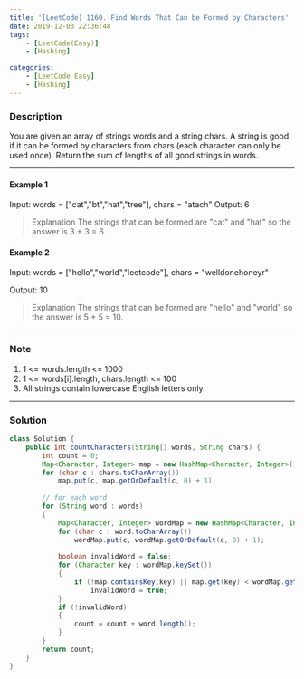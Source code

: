 ```yaml
---
title: '[LeetCode] 1160. Find Words That Can be Formed by Characters'
date: 2019-12-03 22:36:48
tags:
    - [LeetCode(Easy)]
    - [Hashing]

categories:
    - [LeetCode Easy]
    - [Hashing]
---
```


### Description
You are given an array of strings words and a string chars.
A string is good if it can be formed by characters from chars (each character can only be used once).
Return the sum of lengths of all good strings in words.

<!-- more -->

---

#### Example 1
Input: words = ["cat","bt","hat","tree"], chars = "atach"
Output: 6

> Explanation 
The strings that can be formed are "cat" and "hat" so the answer is 3 + 3 = 6.

#### Example 2
Input: words = ["hello","world","leetcode"], chars = "welldonehoneyr"

Output: 10

> Explanation
The strings that can be formed are "hello" and "world" so the answer is 5 + 5 = 10.

---

### Note
1. 1 <= words.length <= 1000
2. 1 <= words[i].length, chars.length <= 100
3. All strings contain lowercase English letters only.

---

### Solution

```java
class Solution {
    public int countCharacters(String[] words, String chars) {
        int count = 0;
        Map<Character, Integer> map = new HashMap<Character, Integer>();
        for (char c : chars.toCharArray())
            map.put(c, map.getOrDefault(c, 0) + 1);
        
        // for each word
        for (String word : words)
        {
            Map<Character, Integer> wordMap = new HashMap<Character, Integer>();
            for (char c : word.toCharArray())
                wordMap.put(c, wordMap.getOrDefault(c, 0) + 1);
            
            boolean invalidWord = false;
            for (Character key : wordMap.keySet())
            {
                if (!map.containsKey(key) || map.get(key) < wordMap.get(key))
                    invalidWord = true;
            }
            if (!invalidWord)
            {
                count = count + word.length();
            }
        }
        return count;
    }
}
```